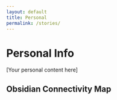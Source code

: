 ```yaml
---
layout: default
title: Personal
permalink: /stories/
---
```


# Personal Info

[Your personal content here]

## Obsidian Connectivity Map

<div id="obsidian-graph">
  <!-- Your exported Obsidian graph will go here -->
</div>
